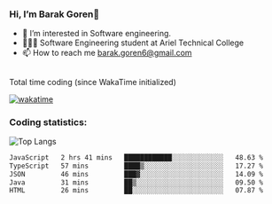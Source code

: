 ###  Hi, I’m Barak Goren👋
- 👀 I’m interested in Software engineering.
- 👨🏼‍🎓 Software Engineering student at Ariel Technical College
- 📫 How to reach me barak.goren6@gmail.com
##
Total time coding (since WakaTime initialized)

[![wakatime](https://wakatime.com/badge/user/5cc5ec80-a806-4ca2-a704-db29274e48cd.svg)](https://wakatime.com/@5cc5ec80-a806-4ca2-a704-db29274e48cd)

   
### Coding statistics:

![Top Langs](https://github-readme-stats.vercel.app/api/top-langs/?username=barakgoren&layout=compact&langs_count=30&exclude_repo=ML_learning&line_height=25)


<!--START_SECTION:waka-->

```txt
JavaScript   2 hrs 41 mins   ████████████░░░░░░░░░░░░░   48.63 %
TypeScript   57 mins         ████▒░░░░░░░░░░░░░░░░░░░░   17.27 %
JSON         46 mins         ███▓░░░░░░░░░░░░░░░░░░░░░   14.09 %
Java         31 mins         ██▒░░░░░░░░░░░░░░░░░░░░░░   09.50 %
HTML         26 mins         ██░░░░░░░░░░░░░░░░░░░░░░░   07.87 %
```

<!--END_SECTION:waka-->

<!---
barakgoren/barakgoren is a ✨ special ✨ repository because its `README.md` (this file) appears on your GitHub profile.
You can click the Preview link to take a look at your changes.
--->
